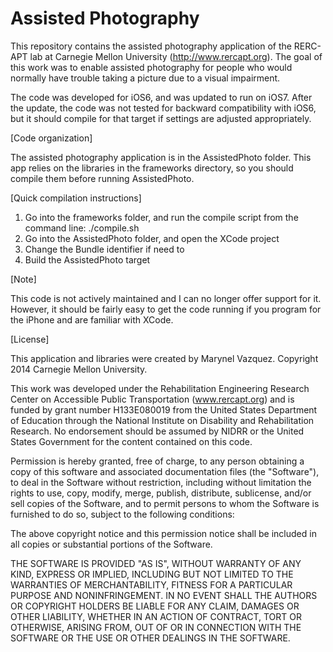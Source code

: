 Assisted Photography
====================

This repository contains the assisted photography application of the RERC-APT lab at Carnegie Mellon University (http://www.rercapt.org). The goal of this work was to enable assisted photography for people who would normally have trouble taking a picture due to a visual impairment.

The code was developed for iOS6, and was updated to run on iOS7. After the update, the code was not tested for backward compatibility with iOS6, but it should compile for that target if settings are adjusted appropriately.


[Code organization]

The assisted photography application is in the AssistedPhoto folder. This app relies on the libraries in the frameworks directory, so you should compile them before running AssistedPhoto.


[Quick compilation instructions]

1. Go into the frameworks folder, and run the compile script from the command line: ./compile.sh
2. Go into the AssistedPhoto folder, and open the XCode project
3. Change the Bundle identifier if need to
4. Build the AssistedPhoto target


[Note]

This code is not actively maintained and I can no longer offer support for it. However, it should be fairly easy to get the code running if you program for the iPhone and are familiar with XCode.

[License]

This application and libraries were created by Marynel Vazquez.
Copyright 2014 Carnegie Mellon University.

This work was developed under the Rehabilitation Engineering Research Center on Accessible Public Transportation (www.rercapt.org) and is funded by grant number H133E080019 from the United States Department of Education through the National Institute on Disability and Rehabilitation Research. No endorsement should be assumed by NIDRR or the United States Government for the content contained on this code.

Permission is hereby granted, free of charge, to any person obtaining a copy of this software and associated documentation files (the "Software"), to deal in the Software without restriction, including without limitation the rights to use, copy, modify, merge, publish, distribute, sublicense, and/or sell copies of the Software, and to permit persons to whom the Software is furnished to do so, subject to the following conditions:

The above copyright notice and this permission notice shall be included in all copies or substantial portions of the Software.

THE SOFTWARE IS PROVIDED "AS IS", WITHOUT WARRANTY OF ANY KIND, EXPRESS OR IMPLIED, INCLUDING BUT NOT LIMITED TO THE WARRANTIES OF MERCHANTABILITY, FITNESS FOR A PARTICULAR PURPOSE AND NONINFRINGEMENT. IN NO EVENT SHALL THE AUTHORS OR COPYRIGHT HOLDERS BE LIABLE FOR ANY CLAIM, DAMAGES OR OTHER LIABILITY, WHETHER IN AN ACTION OF CONTRACT, TORT OR OTHERWISE, ARISING FROM, OUT OF OR IN CONNECTION WITH THE SOFTWARE OR THE USE OR OTHER DEALINGS IN THE SOFTWARE.
